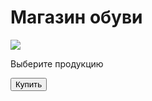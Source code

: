 <!DOCTYPE html>
<head>
    <meta charset="UTF-8">
    <meta name="viewport">
    <title>Магазин обуви</title>
    
</head>
<body>
    <div id="main">
        <h1>Магазин обуви</h1>
        <img src="nike.jpg">
        <p>Выберите продукцию</p>
        <button id="buy">Купить</button>
    </div>
</body>
    
